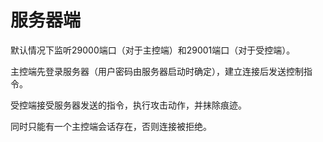 # 服务器端

默认情况下监听29000端口（对于主控端）和29001端口（对于受控端）。

主控端先登录服务器（用户密码由服务器启动时确定），建立连接后发送控制指令。

受控端接受服务器发送的指令，执行攻击动作，并抹除痕迹。

同时只能有一个主控端会话存在，否则连接被拒绝。
